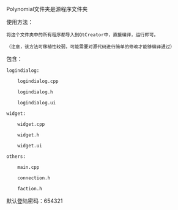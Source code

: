 Polynomial文件夹是源程序文件夹

使用方法：

	将这个文件夹中的所有程序都导入到QtCreator中，直接编译，运行即可。
	
	（注意，该方法可移植性较弱，可能需要对源代码进行简单的修改才能够编译通过）

包含：

	logindialog:

		logindialog.cpp 
		
		logindialog.h
		
		logindialog.ui
	
	widget:
		
		widget.cpp
		
		widget.h
		
		widget.ui
	
	others:
		
		main.cpp 
		
		connection.h 
		
		faction.h


默认登陆密码：654321
